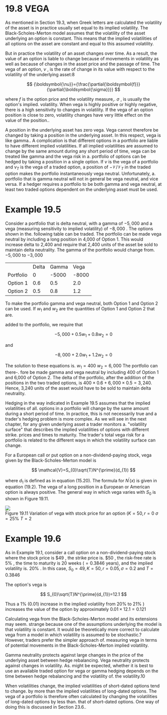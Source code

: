 # 19.8 VEGA  

As mentioned in Section 19.3, when Greek letters are calculated the volatility of the asset is in practice usually set equal to its implied volatility. The Black-Scholes-Merton model assumes that the volatility of the asset underlying an option is constant. This means that the implied volatilities of all options on the asset are constant and equal to this assumed volatility.  

But in practice the volatility of an asset changes over time. As a result, the value of an option is liable to change because of movements in volatility as well as because of changes in the asset price and the passage of time. The vega of an option, $\nu$ , is the rate of change in its value with respect to the volatility of the underlying asset:8  

$$
{\boldsymbol{\nu}}={\frac{\partial{\boldsymbol{f}}}{\partial{\boldsymbol{\sigma}}}}
$$  

where $f$ is the option price and the volatility measure,. $\sigma$ , is usually the option's implied. volatility. When vega is highly positive or highly negative, there is a high sensitivity to changes in volatility. If the vega of an option position is close to zero, volatility changes have very little effect on the value of the position..  

A position in the underlying asset has zero vega. Vega cannot therefore be changed by taking a position in the underlying asset. In this respect, vega is like gamma.. A complication is that different options in a portfolio are liable to have different implied volatilities. If all implied volatilities are assumed to change by the same amount during any short period of time, vega can be treated like gamma and the vega risk in a. portfolio of options can be hedged by taking a position in a single option. If $\nu$ is the vega of a portfolio and $\nu_{T}$ is the vega of a traded option, a position of $-\mathcal{V}/\mathcal{V}_{T}$ in the traded option makes the portfolio instantaneously vega neutral. Unfortunately, a. portfolio that is gamma neutral will not in general be vega neutral, and vice versa. If a hedger requires a portfolio to be both gamma and vega neutral, at least two traded options dependent on the underlying asset must be used.  

# Example 19.5  

Consider a portfolio that is delta neutral, with a gamma of $-5{,}000$ and a vega (measuring sensitivity to implied volatility) of $-8{,}000$ . The options shown in the. following table can be traded. The portfolio can be made vega neutral by including a long position in 4,000 of Option 1. This would increase delta to 2,400 and require that 2,400 units of the asset be sold to maintain delta neutrality. The gamma of the portfolio would change from. $-5{,}000$ to $-3{,}000$  

<html><body><table><tr><td></td><td>Delta</td><td>Gamma</td><td>Vega</td></tr><tr><td>Portfolio</td><td>0</td><td>-5000</td><td>-8000</td></tr><tr><td>Option 1</td><td>0.6</td><td>0.5</td><td>2.0</td></tr><tr><td>Option 2</td><td>0.5</td><td>0.8</td><td>1.2</td></tr></table></body></html>  

To make the portfolio gamma and vega neutral, both Option 1 and Option 2 can be used. If $w_{1}$ and $w_{2}$ are the quantities of Option 1 and Option 2 that are.  

added to the portfolio, we require that  

$$
-5,000+0.5w_{1}+0.8w_{2}=0
$$  

and  

$$
-8,000+2.0w_{1}+1.2w_{2}=0
$$  

The solution to these equations is. $w_{1}=400$ $w_{2}=6\mathrm{,000}$ The portfolio can there-. fore be made gamma and vega neutral by including 400 of Option 1 and 6,000 of Option 2. The delta of the portfolio, after the addition of the positions in the two traded options, is $400\times0.6+6,000\times0.5=3,240.$ Hence, 3,240 units of the asset would have to be sold to maintain delta neutrality.  

Hedging in the way indicated in Example 19.5 assumes that the implied volatilities of all. options in a portfolio will change by the same amount during a short period of time. In practice, this is not necessarily true and a trader's hedging problem is more complex. As we will see in the next chapter, for any given underlying asset a trader monitors a. "volatility surface" that describes the implied volatilities of options with different strike. prices and times to maturity. The trader's total vega risk for a portfolio is related to the different ways in which the volatility surface can change.  

For a European call or put option on a non-dividend-paying stock, vega given by the Black-Scholes-Merton model is  

$$
\mathcal{V}=S_{0}\sqrt{T}N^{\prime}(d_{1})
$$  

where $d_{1}$ is defined as in equation (15.20). The formula for $N^{\prime}(x)$ is given in equation (19.2). The vega of a long position in a European or American option is always positive. The general way in which vega varies with $S_{0}$ is shown in Figure 19.11.  

![](images/6af8380c68ecfc00a855b4e3b0a7824a4f38a48c0434329f07ca2b6bfc95a0e2.jpg)  
Figure 19.11 Variation of vega with stock price for an option $(K=50,r=0$ $\sigma=25\%$ $T=2$  

# Example 19.6  

As in Example 19.1, consider a call option on a non-dividend-paying stock where the stock price is $\$49$ , the strike price is. $\$50$ , the risk-free rate is $5\%$ , the time to maturity is 20 weeks $(=0.3846$ years), and the implied volatility is. $20\%$ . In this case, $S_{0}=49,K=50,r=0.05,\sigma=0.2$ and $T=0.3846$  

The option's vega is  

$$
S_{0}\sqrt{T}N^{\prime}(d_{1})=12.1
$$  

Thus a $1\%$ (0.01) increase in the implied volatility from $20\%$ to $21\%$ ) increases the value of the option by approximately $0.01\times12.1=0.121$  

Calculating vega from the Black-Scholes-Merton model and its extensions may seem. strange because one of the assumptions underlying the model is that volatility is constant. It would be theoretically more correct to calculate vega from a model in which volatility is assumed to be stochastic.? However, traders prefer the simpler approach of. measuring vega in terms of potential movements in the Black-Scholes-Merton implied volatility.  

Gamma neutrality protects against large changes in the price of the underlying asset between hedge rebalancing. Vega neutrality protects against changes in volatility. As. might be expected, whether it is best to use an available traded option for vega or gamma hedging depends on the time between hedge rebalancing and the volatility of. the volatility.10  

When volatilities change, the implied volatilities of short-dated options tend to change. by more than the implied volatilities of long-dated options. The vega of a portfolio is therefore often calculated by changing the volatilities of long-dated options by less than. that of short-dated options. One way of doing this is discussed in Section 23.6..  
